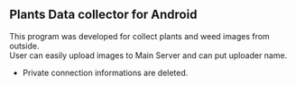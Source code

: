 ## Plants Data collector for Android  
  
This program was developed for collect plants and weed images from outside.  
User can easily upload images to Main Server and can put uploader name.  

- Private connection informations are deleted.
